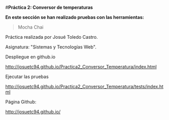 #**Práctica 2: Conversor de temperaturas**

**En este sección se han realizado pruebas con las herramientas:**

>Mocha
>Chai

Práctica realizada por Josué Toledo Castro.

Asignatura: "Sistemas y Tecnologías Web".

Despliegue en github.io

   http://josuetc94.github.io/Practica2_Conversor_Temperatura/index.html

Ejecutar las pruebas

   http://josuetc94.github.io/Practica2_Conversor_Temperatura/tests/index.html

Página Github:

   http://josuetc94.github.io/
